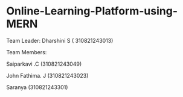 # Online-Learning-Platform-using-MERN


Team Leader:
Dharshini S ( 310821243013)

Team Members:

Saiparkavi .C (310821243049)

John Fathima. J (310821243023)

Saranya (310821243301)
